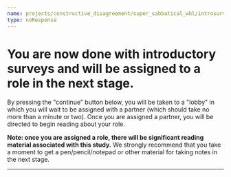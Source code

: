 ```yaml
---
name: projects/constructive_disagreement/super_sabbatical_wbl/introsurvey_done.md
type: noResponse
---
```


# You are now done with introductory surveys and will be assigned to a role in the next stage.

By pressing the "continue" button below, you will be taken to a "lobby" in which you will wait to be assigned with a partner (which should take no more than a minute or two). Once you are assigned a partner, you will be directed to begin reading about your role.

**Note: once you are assigned a role, there will be significant reading material associated with this study.** We strongly recommend that you take a moment to get a pen/pencil/notepad or other material for taking notes in the next stage.

---
